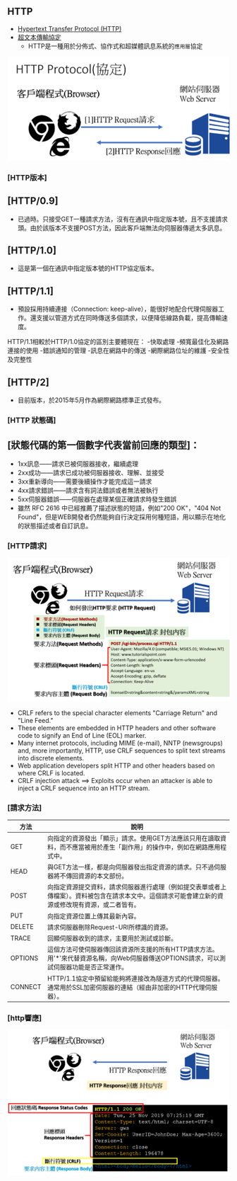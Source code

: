 ## HTTP

- [Hypertext Transfer Protocol (HTTP)](https://en.wikipedia.org/wiki/Hypertext_Transfer_Protocol)
- [超文本傳輸協定](https://zh.wikipedia.org/wiki/%E8%B6%85%E6%96%87%E6%9C%AC%E4%BC%A0%E8%BE%93%E5%8D%8F%E8%AE%AE)
  - HTTP是一種用於分佈式、協作式和超媒體訊息系統的`應用層`協定

![http](http.png)

### [HTTP版本]

## [HTTP/0.9] 
- 已過時。只接受GET一種請求方法，沒有在通訊中指定版本號，且不支援請求頭。由於該版本不支援POST方法，因此客戶端無法向伺服器傳遞太多訊息。

## [HTTP/1.0] 
- 這是第一個在通訊中指定版本號的HTTP協定版本。

## [HTTP/1.1]
- 預設採用持續連接（Connection: keep-alive），能很好地配合代理伺服器工作。還支援以管道方式在同時傳送多個請求，以便降低線路負載，提高傳輸速度。

HTTP/1.1相較於HTTP/1.0協定的區別主要體現在：
 -快取處理
 -頻寬最佳化及網路連接的使用
 -錯誤通知的管理
 -訊息在網路中的傳送
 -網際網路位址的維護
 -安全性及完整性
 
 ## [HTTP/2]
 - 目前版本，於2015年5月作為網際網路標準正式發布。
 

### [HTTP 狀態碼]


## [狀態代碼的第一個數字代表當前回應的類型]： 
- 1xx訊息——請求已被伺服器接收，繼續處理
- 2xx成功——請求已成功被伺服器接收、理解、並接受
- 3xx重新導向——需要後續操作才能完成這一請求
- 4xx請求錯誤——請求含有詞法錯誤或者無法被執行
- 5xx伺服器錯誤——伺服器在處理某個正確請求時發生錯誤
- 雖然 RFC 2616 中已經推薦了描述狀態的短語，例如"200 OK"，"404 Not Found"，但是WEB開發者仍然能夠自行決定採用何種短語，用以顯示在地化的狀態描述或者自訂訊息。

### [HTTP請求]
![http](HTTP_Request.png)
- CRLF refers to the special character elements "Carriage Return" and "Line Feed."
- These elements are embedded in HTTP headers and other software code to signify an End of Line (EOL) marker.
- Many internet protocols, including MIME (e-mail), NNTP (newsgroups) and, more importantly, HTTP, use CRLF sequences to split text streams into discrete elements.
- Web application developers split HTTP and other headers based on where CRLF is located.
- CRLF injection attack ==> Exploits occur when an attacker is able to inject a CRLF sequence into an HTTP stream.
### [請求方法]
|方法 | 說明 |
| -------|  -------|
|GET|向指定的資源發出「顯示」請求。使用GET方法應該只用在讀取資料，而不應當被用於產生「副作用」的操作中，例如在網路應用程式中。|
|HEAD|與GET方法一樣，都是向伺服器發出指定資源的請求。只不過伺服器將不傳回資源的本文部份。
|POST|向指定資源提交資料，請求伺服器進行處理（例如提交表單或者上傳檔案）。資料被包含在請求本文中。這個請求可能會建立新的資源或修改現有資源，或二者皆有。|
|PUT|向指定資源位置上傳其最新內容。|
|DELETE|請求伺服器刪除Request-URI所標識的資源。|
|TRACE|回顯伺服器收到的請求，主要用於測試或診斷。|
|OPTIONS|這個方法可使伺服器傳回該資源所支援的所有HTTP請求方法。用'*'來代替資源名稱，向Web伺服器傳送OPTIONS請求，可以測試伺服器功能是否正常運作。|
|CONNECT|HTTP/1.1協定中預留給能夠將連接改為隧道方式的代理伺服器。通常用於SSL加密伺服器的連結（經由非加密的HTTP代理伺服器）。|

### [http響應]
![http](HTTP_Response.png)
